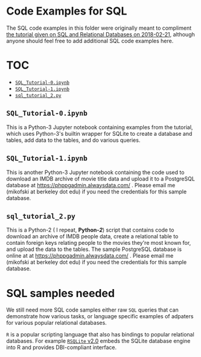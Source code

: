 # Code Examples for SQL

The SQL code examples in this folder were originally meant to compliment
[the tutorial given on SQL and Relational Databases on 2018-02-21](http://www.thehackerwithin.org/berkeley/posts/2018-02-21-SQL-relationaldatabases.html),
although anyone should feel free to add additional SQL code examples here.

# TOC
* [`SQL_Tutorial-0.ipynb`](./SQL/SQL_Tutorial-0.ipynb)
* [`SQL_Tutorial-1.ipynb`](./SQL/SQL_Tutorial-1.ipynb)
* [`sql_tutorial_2.py`](./SQL/sql_tutorial_2.py)

## `SQL_Tutorial-0.ipynb`
This is a Python-3 Jupyter notebook containing examples from the tutorial, which uses Python-3's builtin wrapper for SQLite to create a
database and tables, add data to the tables, and do various queries.

## `SQL_Tutorial-1.ipynb`
This is another Python-3 Jupyter notebook containing the code used to download an IMDB archive of movie title data and upload it to a
PostgreSQL database at https://phppgadmin.alwaysdata.com/ . Please email me (mikofski at berkeley dot edu) if you need the credentials
for this sample database.

## `sql_tutorial_2.py`
This is a Python-2 ( I repeat, **Python-_2_**) script that contains code to download an archive of IMDB people data, create a relational
table to contain foreign keys relating people to the movies they're most known for, and upload the data to the tables. The sample
PostgreSQL database is online at at https://phppgadmin.alwaysdata.com/ . Please email me (mikofski at berkeley dot edu) if you need the
credentials for this sample database.

# SQL samples needed
We still need more SQL code samples either raw `SQL` queries that can demonstrate how various tasks, or language specific examples of
adpaters for various popular relational databases.

`R` is a popular scripting language that also has bindings to popular relational databases. For example
[`RSQLite` v2.0](https://www.rdocumentation.org/packages/RSQLite/versions/2.0) embeds the SQLite database engine into R and provides
DBI-compliant interface.
